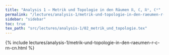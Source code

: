 ```yaml
---
title: "Analysis 1 – Metrik und Topologie in den Räumen ℝ, ℂ, ℝⁿ, ℂⁿ"
permalink: "/lectures/analysis-1/metrik-und-topologie-in-den-raeumen-r-c-rn-cn.html"
sidebar: "sidebar"
toc: true
tex_path: "src/lectures/analysis-1/02_metrik_und_topologie.tex"
---
```


{% include lectures/analysis-1/metrik-und-topologie-in-den-raeumen-r-c-rn-cn.html %}
